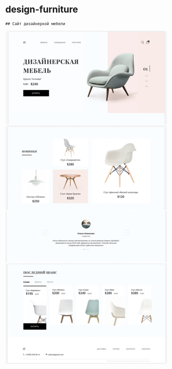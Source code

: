 # design-furniture
    ## Сайт дизайнеркой мебели
![Страница1](DF1.png)
![Страница2](DF2.png)
![Страница3](DF3.png)
![Страница4](DF4.png)
